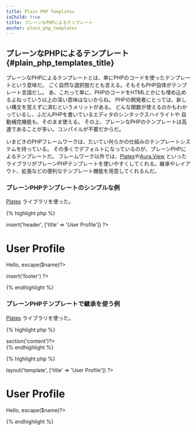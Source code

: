 ```yaml
---
title: Plain PHP Templates
isChild: true
title: プレーンなPHPによるテンプレート
anchor: plain_php_templates
---
```


## プレーンなPHPによるテンプレート {#plain_php_templates_title}

プレーンなPHPによるテンプレートとは、単にPHPのコードを使ったテンプレートという意味だ。
ごく自然な選択肢だとも言える。そもそもPHP自体がテンプレート言語だし。
あ、これって単に、PHPのコードをHTMLとかにも埋め込めるよねっていう以上の深い意味はないからね。
PHPの開発者にとっては、新しい構文を覚えずに済むというメリットがある。
どんな関数が使えるのかもわかっているし、ふだんPHPを書いているエディタのシンタックスハイライトや
自動補完機能も、そのまま使える。
その上、プレーンなPHPのテンプレートは高速であることが多い。コンパイルが不要だからだ。

いまどきのPHPフレームワークは、たいてい何らかの仕組みのテンプレートシステムを持っている。
その多くでデフォルトになっているのが、プレーンPHPによるテンプレートだ。
フレームワーク以外では、[Plates][plates]や[Aura.View][aura]
といったライブラリがプレーンPHPテンプレートを使いやすくしてくれる。継承やレイアウト、拡張などの便利なテンプレート機能を用意してくれるんだ。

### プレーンPHPテンプレートのシンプルな例

[Plates][plates] ライブラリを使った。

{% highlight php %}
<?php // user_profile.php ?>

<?php $this->insert('header', ['title' => 'User Profile']) ?>

<h1>User Profile</h1>
<p>Hello, <?=$this->escape($name)?></p>

<?php $this->insert('footer') ?>
{% endhighlight %}

### プレーンPHPテンプレートで継承を使う例

[Plates][plates] ライブラリを使った。

{% highlight php %}
<?php // template.php ?>

<html>
<head>
    <title><?=$title?></title>
</head>
<body>

<main>
    <?=$this->section('content')?>
</main>

</body>
</html>
{% endhighlight %}

{% highlight php %}
<?php // user_profile.php ?>

<?php $this->layout('template', ['title' => 'User Profile']) ?>

<h1>User Profile</h1>
<p>Hello, <?=$this->escape($name)?></p>
{% endhighlight %}


[plates]: https://platesphp.com/
[aura]: https://github.com/auraphp/Aura.View
